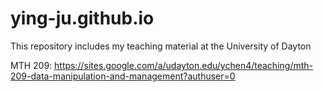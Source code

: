 # ying-ju.github.io
This repository includes my teaching material at the University of Dayton

MTH 209: https://sites.google.com/a/udayton.edu/ychen4/teaching/mth-209-data-manipulation-and-management?authuser=0
